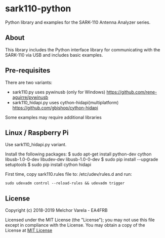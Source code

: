 # sark110-python
Python library and examples for the SARK-110 Antenna Analyzer series.

## About
This library includes the Python interface library for communicating with the SARK-110 via USB and includes basic examples.

## Pre-requisites
There are two variants:
- sark110.py uses pywinusb (only for Windows) https://github.com/rene-aguirre/pywinusb 
- sark110_hidapi.py uses cython-hidapi(multiplatform) https://github.com/gbishop/cython-hidapi

Some examples may require additional libraries

## Linux / Raspberry Pi
Use sark110_hidapi.py variant.

Install the following packages:
	$ sudo apt-get install python-dev cython libusb-1.0-0-dev libudev-dev libusb-1.0-0-dev
	$ sudo pip install --upgrade setuptools
	$ sudo pip install cython hidapi

First time, copy sark110.rules file to: /etc/udev/rules.d and run:

	sudo udevadm control --reload-rules && udevadm trigger

## License
Copyright (c) 2018-2019 Melchor Varela - EA4FRB

Licensed under the MIT License (the "License");
you may not use this file except in compliance with the License.
You may obtain a copy of the License at [MIT License](https://opensource.org/licenses/MIT)
	
